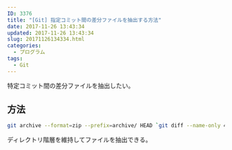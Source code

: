 ```yaml
---
ID: 3376
title: "[Git] 指定コミット間の差分ファイルを抽出する方法"
date: 2017-11-26 13:43:34
updated: 2017-11-26 13:43:34
slug: 20171126134334.html
categories:
  - プログラム
tags:
  - Git
---
```


特定コミット間の差分ファイルを抽出したい。

<!--more-->

## 方法

```bash
git archive --format=zip --prefix=archive/ HEAD `git diff --name-only 46de570575bba37b9395f15fdac92d839d218bb0 8cac3d13feebe15f771e218054f8c71391006f2f` -o archive.zip
```

ディレクトリ階層を維持してファイルを抽出できる。
